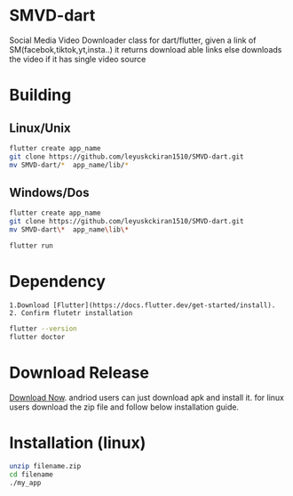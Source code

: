 # SMVD-dart
Social Media Video Downloader class for dart/flutter, given a link of SM(facebok,tiktok,yt,insta..) it returns download able links else downloads the video if it has single video source

# Building

## Linux/Unix
```bash
flutter create app_name
git clone https://github.com/leyuskckiran1510/SMVD-dart.git
mv SMVD-dart/*  app_name/lib/*
```
## Windows/Dos
```bash
flutter create app_name
git clone https://github.com/leyuskckiran1510/SMVD-dart.git
mv SMVD-dart\*  app_name\lib\*
```
```bash
flutter run
```

# Dependency
    1.Download [Flutter](https://docs.flutter.dev/get-started/install).
    2. Confirm flutetr installation
```bash
flutter --version
flutter doctor
````

# Download Release
  [Download Now](https://github.com/leyuskckiran1510/SMVD-dart/releases).
  andriod users can just download apk and install it.
  for linux users download the zip file and follow below installation guide.

# Installation (linux)
```bash
unzip filename.zip
cd filename
./my_app
```


